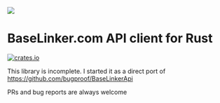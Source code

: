 ![](https://baselinker.com/assets/images/favicons/apple-icon-57x57.png)

# BaseLinker.com API client for Rust
[![crates.io](https://img.shields.io/crates/v/baselinker)](https://crates.io/crates/baselinker)

This library is incomplete. I started it as a direct port of https://github.com/bugproof/BaseLinkerApi

PRs and bug reports are always welcome
